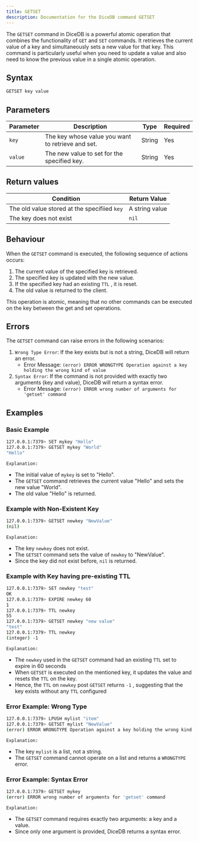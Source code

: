```yaml
---
title: GETSET
description: Documentation for the DiceDB command GETSET
---
```


The `GETSET` command in DiceDB is a powerful atomic operation that combines the functionality of `GET` and `SET` commands. It retrieves the current value of a key and simultaneously sets a new value for that key. This command is particularly useful when you need to update a value and also need to know the previous value in a single atomic operation.

## Syntax

```bash
GETSET key value
```

## Parameters

| Parameter | Description                                       | Type   | Required |
| --------- | ------------------------------------------------- | ------ | -------- |
| `key`     | The key whose value you want to retrieve and set. | String | Yes      |
| `value`   | The new value to set for the specified key.       | String | Yes      |

## Return values

| Condition                                    | Return Value   |
| -------------------------------------------- | -------------- |
| The old value stored at the specifiied `key` | A string value |
| The key does not exist                       | `nil`          |

## Behaviour

When the `GETSET` command is executed, the following sequence of actions occurs:

1. The current value of the specified key is retrieved.
2. The specified key is updated with the new value.
3. If the specified key had an existing `TTL` , it is reset.
4. The old value is returned to the client.

This operation is atomic, meaning that no other commands can be executed on the key between the get and set operations.

## Errors

The `GETSET` command can raise errors in the following scenarios:

1. `Wrong Type Error`: If the key exists but is not a string, DiceDB will return an error.
   - Error Message: `(error) ERROR WRONGTYPE Operation against a key holding the wrong kind of value`
2. `Syntax Error`: If the command is not provided with exactly two arguments (key and value), DiceDB will return a syntax error.
   - Error Message: `(error) ERROR wrong number of arguments for 'getset' command`

## Examples

### Basic Example

```bash
127.0.0.1:7379> SET mykey "Hello"
127.0.0.1:7379> GETSET mykey "World"
"Hello"
```

`Explanation:`

- The initial value of `mykey` is set to "Hello".
- The `GETSET` command retrieves the current value "Hello" and sets the new value "World".
- The old value "Hello" is returned.

### Example with Non-Existent Key

```bash
127.0.0.1:7379> GETSET newkey "NewValue"
(nil)
```

`Explanation:`

- The key `newkey` does not exist.
- The `GETSET` command sets the value of `newkey` to "NewValue".
- Since the key did not exist before, `nil` is returned.

### Example with Key having pre-existing TTL

```bash
127.0.0.1:7379> SET newkey "test"
OK
127.0.0.1:7379> EXPIRE newkey 60
1
127.0.0.1:7379> TTL newkey
55
127.0.0.1:7379> GETSET newkey "new value"
"test"
127.0.0.1:7379> TTL newkey
(integer) -1
```

`Explanation:`

- The `newkey` used in the `GETSET` command had an existing `TTL` set to expire in 60 seconds
- When `GETSET` is executed on the mentioned key, it updates the value and resets the `TTL` on the key.
- Hence, the `TTL` on `newkey` post `GETSET` returns `-1` , suggesting that the key exists without any `TTL` configured

### Error Example: Wrong Type

```bash
127.0.0.1:7379> LPUSH mylist "item"
127.0.0.1:7379> GETSET mylist "NewValue"
(error) ERROR WRONGTYPE Operation against a key holding the wrong kind of value
```

`Explanation:`

- The key `mylist` is a list, not a string.
- The `GETSET` command cannot operate on a list and returns a `WRONGTYPE` error.

### Error Example: Syntax Error

```bash
127.0.0.1:7379> GETSET mykey
(error) ERROR wrong number of arguments for 'getset' command
```

`Explanation:`

- The `GETSET` command requires exactly two arguments: a key and a value.
- Since only one argument is provided, DiceDB returns a syntax error.
